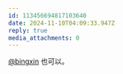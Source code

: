 ```yaml
---
id: 113456694817103640
date: 2024-11-10T04:09:33.947Z
reply: true
media_attachments: 0
---
```


[@bingxin](https://baka.ink/@bingxin) 也可以。

